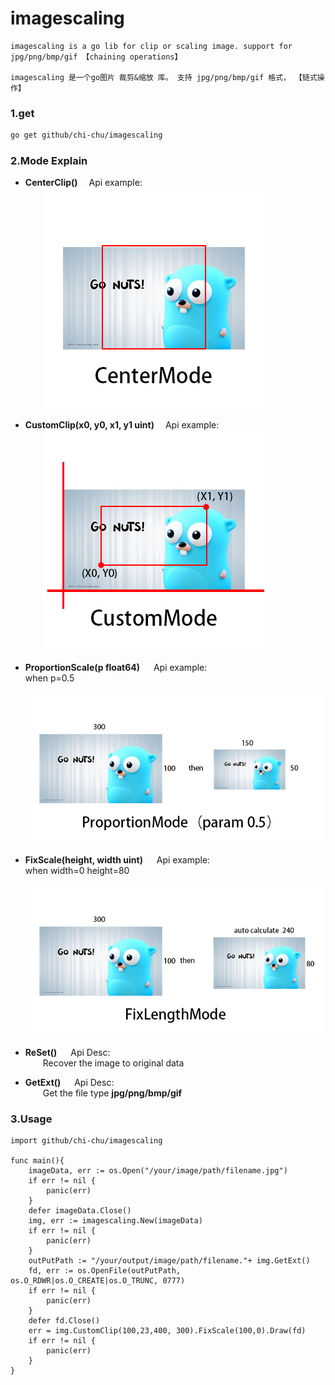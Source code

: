 # imagescaling
	imagescaling is a go lib for clip or scaling image. support for jpg/png/bmp/gif 【chaining operations】
	
	imagescaling 是一个go图片 裁剪&缩放 库。 支持 jpg/png/bmp/gif 格式， 【链式操作】
### 1.get
```bash
go get github/chi-chu/imagescaling
```
### 2.Mode Explain
* **CenterClip()**  &emsp;Api example:  
	&emsp;&emsp;![Image text](img/CenterMode.jpg)  
	
* **CustomClip(x0, y0, x1, y1 uint)**  &emsp;Api example:  
	&emsp;&emsp;![Image text](img/CustomMode.jpg)  

* **ProportionScale(p float64)** &emsp; Api example:  
	when p=0.5  
	&emsp;&emsp;![Image text](img/ProportionMode.jpg)  
	
* **FixScale(height, width uint)** &emsp; Api example:  
	when width=0  height=80  
	&emsp;&emsp;![Image text](img/FixLengthMode.jpg)  

* **ReSet()**  &emsp; Api Desc:  
	&emsp;&emsp;Recover the image to original data
* **GetExt()** &emsp; Api Desc:  
	&emsp;&emsp;Get the file type **jpg/png/bmp/gif**
### 3.Usage
```golang
import github/chi-chu/imagescaling

func main(){
	imageData, err := os.Open("/your/image/path/filename.jpg")
    if err != nil {
        panic(err)
    }
    defer imageData.Close()
    img, err := imagescaling.New(imageData)
    if err != nil {
        panic(err)
    }
    outPutPath := "/your/output/image/path/filename."+ img.GetExt()
    fd, err := os.OpenFile(outPutPath, os.O_RDWR|os.O_CREATE|os.O_TRUNC, 0777)
	if err != nil {
		panic(err)
	}
	defer fd.Close()
	err = img.CustomClip(100,23,400, 300).FixScale(100,0).Draw(fd)
	if err != nil {
		panic(err)
	}
}
```